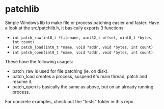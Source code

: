 # patchlib
Simple Windows lib to make file or process patching easier and faster. Have a look at the src/patchlib.h,
it basically exports 3 functions:

* `int patch_raw(int8_t *filename, uint32_t offset, uint8_t *bytes, int count)`
* `int patch_load(int8_t *name, void *addr, void *bytes, int count)`
* `int patch_open(int8_t *name, void *addr, void *bytes, int count)`

These have the following usages:

* patch_raw is used for file patching (ie. on disk).
* patch_load creates a process, suspend it's main thread, patch and resume it.
* patch_open is basically the same as above, but on an already running process.

For concrete examples, check out the "tests" folder in this repo.
